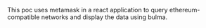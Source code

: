 This poc uses metamask in a react application to query ethereum-compatible networks
and display the data using bulma.